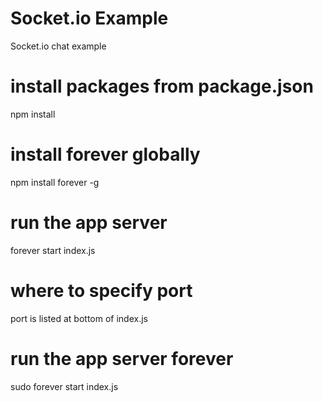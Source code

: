 # Socket.io Example
Socket.io chat example

# install packages from package.json

npm install

# install forever globally

npm install forever -g

# run the app server

forever start index.js

# where to specify port

port is listed at bottom of index.js

# run the app server forever

sudo forever start index.js

